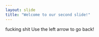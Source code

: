 ```yaml
---
layout: slide
title: "Welcome to our second slide!"
---
```

fucking shit
Use the left arrow to go back!
